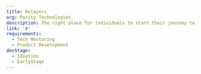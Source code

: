 ```yaml
---
title: Relayers
org: Parity Technologies
description: The right place for individuals to start their journey to build their own projects and find co-founders
link: '#'
requirements:
  - Tech Mentoring
  - Product Development
devStage:
  - Ideation
  - EarlyStage
---
```

